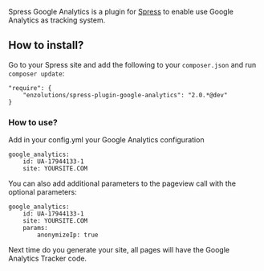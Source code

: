 Spress Google Analytics is a plugin for <a target="_blank" href="http://spress.yosymfony.com/">Spress</a> to enable use Google Analytics as tracking system.

## How to install?

Go to your Spress site and add the following to your `composer.json` and run
`composer update`:

```
"require": {
    "enzolutions/spress-plugin-google-analytics": "2.0.*@dev"
}
```

### How to use?

Add in your config.yml your Google Analytics configuration

````
google_analytics:
    id: UA-17944133-1
    site: YOURSITE.COM
````

You can also add additional parameters to the pageview call with the optional parameters:

````
google_analytics:
    id: UA-17944133-1
    site: YOURSITE.COM
    params:
        anonymizeIp: true
````

Next time do you generate your site, all pages will have the Google Analytics Tracker code.
